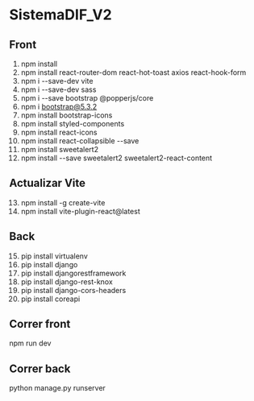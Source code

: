 # SistemaDIF_V2

## Front
1. npm install
2. npm install react-router-dom react-hot-toast axios react-hook-form
3. npm i --save-dev vite
4. npm i --save-dev sass
5. npm i --save bootstrap @popperjs/core
6. npm i bootstrap@5.3.2
7. npm install bootstrap-icons
8. npm install styled-components
9. npm install react-icons
10. npm install react-collapsible --save
11. npm install sweetalert2
12. npm install --save sweetalert2 sweetalert2-react-content
## Actualizar Vite
13. npm install -g create-vite 
14. npm install vite-plugin-react@latest
## Back
15. pip install virtualenv
16. pip install django
17. pip install djangorestframework
17. pip install django-rest-knox
18. pip install django-cors-headers
19. pip install coreapi

## Correr front 
npm run dev

## Correr back
python manage.py runserver
